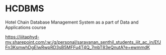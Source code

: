 # HCDBMS
Hotel Chain Database Management System as a part of Data and Applications course

https://iiitaphyd-my.sharepoint.com/:w:/g/personal/saravanan_senthil_students_iiit_ac_in/EfJFn3KsmwhDgEIwRwpRD3sB5MFFu4T4Q_7mbT83eQnutA?e=ewmmdK
